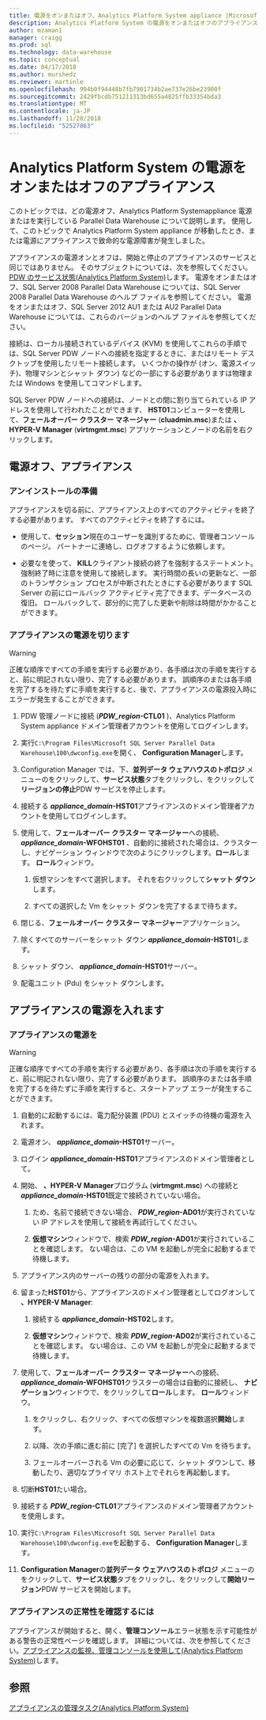 ```yaml
---
title: 電源をオンまたはオフ、Analytics Platform System appliance |Microsoft Docs
description: Analytics Platform System の電源をオンまたはオフのアプライアンス
author: mzaman1
manager: craigg
ms.prod: sql
ms.technology: data-warehouse
ms.topic: conceptual
ms.date: 04/17/2018
ms.author: murshedz
ms.reviewer: martinle
ms.openlocfilehash: 994b0f94448b7fb7901734b2ae737e26be23900f
ms.sourcegitcommit: 2429fbcdb751211313bd655a4825ffb33354bda3
ms.translationtype: MT
ms.contentlocale: ja-JP
ms.lasthandoff: 11/28/2018
ms.locfileid: "52527863"
---
```

# <a name="power-the-appliance-on-or-off-for-analytics-platform-system"></a>Analytics Platform System の電源をオンまたはオフのアプライアンス
このトピックでは、どの電源オフ、Analytics Platform Systemappliance 電源またはを実行している Parallel Data Warehouse について説明します。 使用して、このトピックで Analytics Platform System appliance が移動したとき、または電源にアプライアンスで致命的な電源障害が発生しました。  
  
アプライアンスの電源オンとオフは、開始と停止のアプライアンスのサービスと同じではありません。 そのサブジェクトについては、次を参照してください。 [PDW のサービス状態&#40;Analytics Platform System&#41;](pdw-services-status.md)します。 電源をオンまたはオフ、SQL Server 2008 Parallel Data Warehouse については、SQL Server 2008 Parallel Data Warehouse のヘルプ ファイルを参照してください。 電源をオンまたはオフ、SQL Server 2012 AU1 または AU2 Parallel Data Warehouse については、これらのバージョンのヘルプ ファイルを参照してください。  
  
接続は、ローカル接続されているデバイス (KVM) を使用してこれらの手順では、SQL Server PDW ノードへの接続を指定するときに、またはリモート デスクトップを使用したリモート接続します。 いくつかの操作が (オン、電源スイッチ)、物理マシンとシャット ダウン) などの一部にする必要がありますは物理または Windows を使用してコマンドします。  
  
SQL Server PDW ノードへの接続は、ノードとの間に割り当てられている IP アドレスを使用して行われたことができます、 **HST01**コンピューターを使用して、**フェールオーバー クラスター マネージャー** (**cluadmin.msc**)または **、HYPER-V Manager** (**virtmgmt.msc**) アプリケーションとノードの名前を右クリックします。  
  
## <a name="PowerOff"></a>電源オフ、アプライアンス  
  
### <a name="before-you-begin"></a>アンインストールの準備  
アプライアンスを切る前に、アプライアンス上のすべてのアクティビティを終了する必要があります。 すべてのアクティビティを終了するには。  
  
-   使用して、**セッション**現在のユーザーを識別するために、管理者コンソールのページ。 パートナーに連絡し、ログオフするように依頼します。  
  
-   必要なを使って、 **KILL**クライアント接続の終了を強制するステートメント。 強制終了時に注意を使用して接続します。 実行時間の長いの更新など、一部のトランザクション プロセスが中断されたときにする必要があります SQL Server の前にロールバック アクティビティ完了できます、データベースの復旧。 ロールバックして、部分的に完了した更新や削除は時間がかかることができます。  
  
### <a name="to-power-off-the-appliance"></a>アプライアンスの電源を切ります  
  
> [!WARNING]  
> 正確な順序ですべての手順を実行する必要があり、各手順は次の手順を実行すると、前に明記されない限り、完了する必要があります。 誤順序のまたは各手順を完了するを待たずに手順を実行すると、後で、アプライアンスの電源投入時にエラーが発生することができます。  
  
1.  PDW 管理ノードに接続 (**_PDW_region_-CTL01** )、Analytics Platform System appliance ドメイン管理者アカウントを使用してログインします。  
  
2.  実行`C:\Program Files\Microsoft SQL Server Parallel Data Warehouse\100\dwconfig.exe`を開く、 **Configuration Manager**します。  
  
3.  Configuration Manager では、下、**並列データ ウェアハウスのトポロジ** メニューのをクリックして、**サービス状態**タブをクリックし、をクリックして**リージョンの停止**PDW サービスを停止します。   
  
4.  接続する **_appliance_domain_-HST01**アプライアンスのドメイン管理者アカウントを使用してログインします。  
  
5.  使用して、**フェールオーバー クラスター マネージャー**への接続、  **_appliance_domain_-WFOHST01** 、自動的に接続された場合は、クラスターし、ナビゲーション ウィンドウで次のようにクリックします。**ロール**します。 **ロール**ウィンドウ。  
  
    1.  仮想マシンをすべて選択します。 それを右クリックして**シャット ダウン**します。  
  
    2.  すべての選択した Vm をシャット ダウンを完了するまで待ちます。  
  
6.  閉じる、**フェールオーバー クラスター マネージャー**アプリケーション。  
  
7. 除くすべてのサーバーをシャット ダウン **_appliance_domain_-HST01**します。  
  
8. シャット ダウン、  **_appliance_domain_-HST01**サーバー。  
  
9. 配電ユニット (Pdu) をシャット ダウンします。  
  
## <a name="PowerOn"></a>アプライアンスの電源を入れます  
  
### <a name="to-power-on-the-appliance"></a>アプライアンスの電源を  
  
> [!WARNING]  
> 正確な順序ですべての手順を実行する必要があり、各手順は次の手順を実行すると、前に明記されない限り、完了する必要があります。 誤順序のまたは各手順を完了するを待たずに手順を実行すると、スタートアップ エラーが発生することができます。  
  
1.  自動的に起動するには、電力配分装置 (PDU) とスイッチの待機の電源を入れます。  
  
2.  電源オン、  **_appliance_domain_-HST01**サーバー。  
  
3.  ログイン **_appliance_domain_-HST01**アプライアンスのドメイン管理者として。  
  
4.  開始、 **、HYPER-V Manager**プログラム (**virtmgmt.msc**) への接続と **_appliance_domain_-HST01**既定で接続されていない場合。  
  
    1.  ため、名前で接続できない場合、  **_PDW_region_-AD01**が実行されていない IP アドレスを使用して接続を再試行してください。  
  
    2.  **仮想マシン**ウィンドウで、検索 **_PDW_region_-AD01**が実行されていることを確認します。 ない場合は、この VM を起動しが完全に起動するまで待機します。  
  
5.  アプライアンス内のサーバーの残りの部分の電源を入れます。  
  
6.  留まった**HST01**から、アプライアンスのドメイン管理者としてログオンして **、HYPER-V Manager**:  
  
    1.  接続する **_appliance_domain_-HST02**します。  
  
    2.  **仮想マシン**ウィンドウで、検索 **_PDW_region_-AD02**が実行されていることを確認します。  ない場合は、この VM を起動しが完全に起動するまで待機します。  
  
7.  使用して、**フェールオーバー クラスター マネージャー**への接続、  **_appliance_domain_-WFOHST01**クラスターの場合は自動的に接続し、 **ナビゲーション**ウィンドウで、をクリックして**ロール**します。 **ロール**ウィンドウ。  
  
    1.  をクリックし、右クリック、すべての仮想マシンを複数選択**開始**します。  
  
    2.  以降、次の手順に進む前に [完了] を選択したすべての Vm を待ちます。  
  
    3.  フェールオーバーされる Vm の必要に応じて、シャット ダウンして、移動したり、適切なプライマリ ホスト上でそれらを再起動します。  
  
8. 切断**HST01**たい場合。  
  
9. 接続する **_PDW_region_-CTL01**アプライアンスのドメイン管理者アカウントを使用します。  
  
10. 実行`C:\Program Files\Microsoft SQL Server Parallel Data Warehouse\100\dwconfig.exe`を起動する、 **Configuration Manager**します。  
  
11. **Configuration Manager**の**並列データ ウェアハウスのトポロジ** メニューのをクリックして、**サービス状態**タブをクリックし、をクリックして**開始リージョン**PDW サービスを開始します。  
  
### <a name="to-verify-the-appliance-health"></a>アプライアンスの正常性を確認するには  
アプライアンスが開始すると、開く、**管理コンソール**エラー状態を示す可能性がある警告の正常性ページを確認します。 詳細については、次を参照してください。[アプライアンスの監視、管理コンソールを使用して&#40;Analytics Platform System&#41;](monitor-the-appliance-by-using-the-admin-console.md)します。  
  
## <a name="see-also"></a>参照  
[アプライアンスの管理タスク&#40;Analytics Platform System&#41;](appliance-management-tasks.md)  
  
